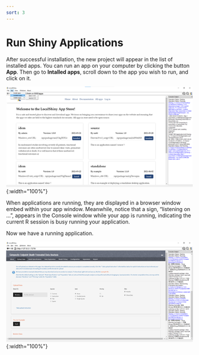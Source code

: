 ```yaml
---
sort: 3
---
```


# Run Shiny Applications

After successful installation, the new project will appear in the list of installed apps. You can run an app on your computer by clicking the button **App**. Then go to **Intalled apps**, scroll down to the app you wish to run, and click on it.

![04](./images/04.png){:width="100%"}

When applications are running, they are displayed in a browser window embed within your app window. Meanwhile, notice that a sign, “listening on ...”, appears in the Console window while your app is running, indicating the current R session is busy running your application. 

Now we have a running application.

![05](./images/05.png){:width="100%"}
